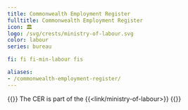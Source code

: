 ```yaml
---
title: Commonwealth Employment Register
fulltitle: Commonwealth Employment Register
icon: 🏛️
logo: /svg/crests/ministry-of-labour.svg
color: labour
series: bureau

fi: fi fi-min-labour fis

aliases:
- /commonwealth-employment-register/
---
```

{{<note series>}}
 The CER is part of the {{<link/ministry-of-labour>}}
{{</note>}}
